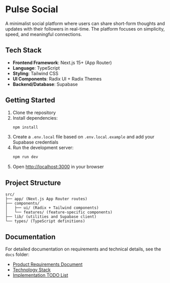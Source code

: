# Pulse Social

A minimalist social platform where users can share short-form thoughts and updates with their followers in real-time. The platform focuses on simplicity, speed, and meaningful connections.

## Tech Stack

- **Frontend Framework**: Next.js 15+ (App Router)
- **Language**: TypeScript
- **Styling**: Tailwind CSS
- **UI Components**: Radix UI + Radix Themes
- **Backend/Database**: Supabase

## Getting Started

1. Clone the repository
2. Install dependencies:
   ```bash
   npm install
   ```
3. Create a `.env.local` file based on `.env.local.example` and add your Supabase credentials
4. Run the development server:
   ```bash
   npm run dev
   ```
5. Open [http://localhost:3000](http://localhost:3000) in your browser

## Project Structure

```
src/
├── app/ (Next.js App Router routes)
├── components/ 
│   ├── ui/ (Radix + Tailwind components)
│   └── features/ (feature-specific components)
├── lib/ (utilities and Supabase client)
└── types/ (TypeScript definitions)
```

## Documentation

For detailed documentation on requirements and technical details, see the `docs` folder:
- [Product Requirements Document](docs/pulse-prd.md)
- [Technology Stack](docs/pulse-tech-stack.md)
- [Implementation TODO List](docs/pulse-todo-list.md) 
